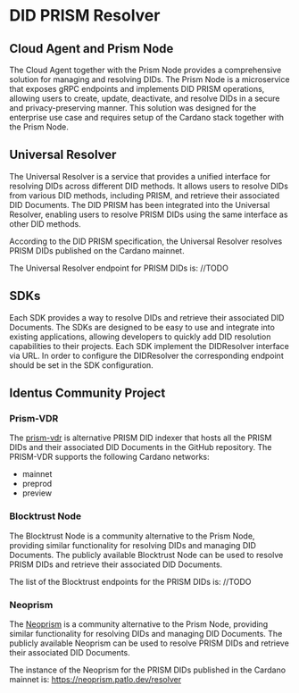 # DID PRISM Resolver

## Cloud Agent and Prism Node
The Cloud Agent together with the Prism Node provides a comprehensive solution for managing and resolving DIDs. The Prism Node is a microservice that exposes gRPC endpoints and implements DID PRISM operations, allowing users to create, update, deactivate, and resolve DIDs in a secure and privacy-preserving manner.
This solution was designed for the enterprise use case and requires setup of the Cardano stack together with the Prism Node.

## Universal Resolver
The Universal Resolver is a service that provides a unified interface for resolving DIDs across different DID methods. 
It allows users to resolve DIDs from various DID methods, including PRISM, and retrieve their associated DID Documents.
The DID PRISM has been integrated into the Universal Resolver, enabling users to resolve PRISM DIDs using the same interface as other DID methods.

According to the DID PRISM specification, the Universal Resolver resolves PRISM DIDs published on the Cardano mainnet.

The Universal Resolver endpoint for PRISM DIDs is:
//TODO

## SDKs
Each SDK provides a way to resolve DIDs and retrieve their associated DID Documents. The SDKs are designed to be easy to use and integrate into existing applications, allowing developers to quickly add DID resolution capabilities to their projects.
Each SDK implement the DIDResolver interface via URL. In order to configure the DIDResolver the corresponding endpoint should be set in the SDK configuration.

## Identus Community Project
### Prism-VDR
The [prism-vdr](https://github.com/FabioPinheiro/prism-vdr) is alternative PRISM DID indexer that hosts all the PRISM DIDs and their associated DID Documents in the GitHub repository.
The PRISM-VDR supports the following Cardano networks:
- mainnet
- preprod
- preview

### Blocktrust Node
The Blocktrust Node is a community alternative to the Prism Node, providing similar functionality for resolving DIDs and managing DID Documents.
The publicly available Blocktrust Node can be used to resolve PRISM DIDs and retrieve their associated DID Documents.

The list of the Blocktrust endpoints for the PRISM DIDs is:
//TODO

### Neoprism
The [Neoprism](https://github.com/patextreme/neoprism) is a community alternative to the Prism Node, providing similar functionality for resolving DIDs and managing DID Documents.
The publicly available Neoprism can be used to resolve PRISM DIDs and retrieve their associated DID Documents.

The instance of the Neoprism for the PRISM DIDs published in the Cardano mainnet is:
https://neoprism.patlo.dev/resolver